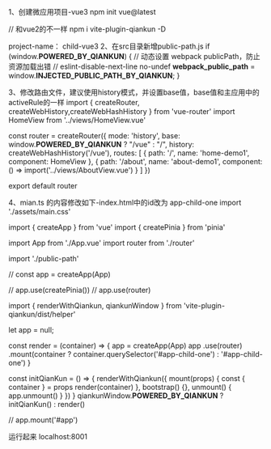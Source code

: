 1、创建微应用项目-vue3
npm init vue@latest

// 和vue2的不一样
npm i vite-plugin-qiankun -D

project-name： child-vue3
2、在src目录新增public-path.js
if (window.__POWERED_BY_QIANKUN__) {
  // 动态设置 webpack publicPath，防止资源加载出错
  // eslint-disable-next-line no-undef
  __webpack_public_path__ = window.__INJECTED_PUBLIC_PATH_BY_QIANKUN__;
}

3、修改路由文件，建议使用history模式，并设置base值，base值和主应用中的activeRule的一样
import { createRouter, createWebHistory,createWebHashHistory } from 'vue-router'
import HomeView from '../views/HomeView.vue'

const router = createRouter({
  mode: 'history',
  base: window.__POWERED_BY_QIANKUN__ ? "/vue" : "/",
  history: createWebHashHistory('/vue'),
  routes: [
    {
      path: '/',
      name: 'home-demo1',
      component: HomeView
    },
    {
      path: '/about',
      name: 'about-demo1',
      component: () => import('../views/AboutView.vue')
    }
  ]
})

export default router

4、mian.ts 的内容修改如下-index.html中的id改为 app-child-one
import './assets/main.css'

import { createApp } from 'vue'
import { createPinia } from 'pinia'

import App from './App.vue'
import router from './router'

import './public-path'

// const app = createApp(App)

// app.use(createPinia())
// app.use(router)


import {
  renderWithQiankun,
  qiankunWindow
} from 'vite-plugin-qiankun/dist/helper'

let app = null;

const render = (container) => {
  app = createApp(App)
  app
    .use(router)
    .mount(container ? container.querySelector('#app-child-one') : '#app-child-one')
}

const initQianKun = () => {
  renderWithQiankun({
    mount(props) {
      const { container } = props
      render(container)
    },
    bootstrap() {},
    unmount() {
      app.unmount()
    }
  })
}
qiankunWindow.__POWERED_BY_QIANKUN__ ? initQianKun() : render()

// app.mount('#app')



运行起来 localhost:8001